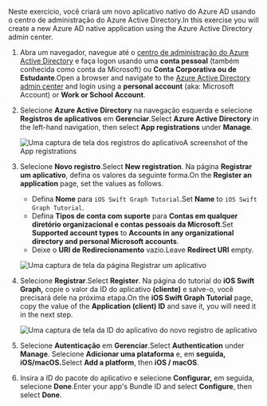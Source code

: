 <!-- markdownlint-disable MD002 MD041 -->

<span data-ttu-id="edce2-101">Neste exercício, você criará um novo aplicativo nativo do Azure AD usando o centro de administração do Azure Active Directory.</span><span class="sxs-lookup"><span data-stu-id="edce2-101">In this exercise you will create a new Azure AD native application using the Azure Active Directory admin center.</span></span>

1. <span data-ttu-id="edce2-102">Abra um navegador, navegue até o [centro de administração do Azure Active Directory](https://aad.portal.azure.com) e faça logon usando uma **conta pessoal** (também conhecida como conta da Microsoft) ou **Conta Corporativa ou de Estudante**.</span><span class="sxs-lookup"><span data-stu-id="edce2-102">Open a browser and navigate to the [Azure Active Directory admin center](https://aad.portal.azure.com) and login using a **personal account** (aka: Microsoft Account) or **Work or School Account**.</span></span>

1. <span data-ttu-id="edce2-103">Selecione **Azure Active Directory** na navegação esquerda e selecione **Registros de aplicativos** em **Gerenciar**.</span><span class="sxs-lookup"><span data-stu-id="edce2-103">Select **Azure Active Directory** in the left-hand navigation, then select **App registrations** under **Manage**.</span></span>

    ![<span data-ttu-id="edce2-104">Uma captura de tela dos registros do aplicativo</span><span class="sxs-lookup"><span data-stu-id="edce2-104">A screenshot of the App registrations</span></span> ](images/aad-portal-app-registrations.png)

1. <span data-ttu-id="edce2-105">Selecione **Novo registro**.</span><span class="sxs-lookup"><span data-stu-id="edce2-105">Select **New registration**.</span></span> <span data-ttu-id="edce2-106">Na página **Registrar um aplicativo**, defina os valores da seguinte forma.</span><span class="sxs-lookup"><span data-stu-id="edce2-106">On the **Register an application** page, set the values as follows.</span></span>

    - <span data-ttu-id="edce2-107">Defina **Nome** para `iOS Swift Graph Tutorial`.</span><span class="sxs-lookup"><span data-stu-id="edce2-107">Set **Name** to `iOS Swift Graph Tutorial`.</span></span>
    - <span data-ttu-id="edce2-108">Defina **Tipos de conta com suporte** para **Contas em qualquer diretório organizacional e contas pessoais da Microsoft**.</span><span class="sxs-lookup"><span data-stu-id="edce2-108">Set **Supported account types** to **Accounts in any organizational directory and personal Microsoft accounts**.</span></span>
    - <span data-ttu-id="edce2-109">Deixe o **URI de Redirecionamento** vazio.</span><span class="sxs-lookup"><span data-stu-id="edce2-109">Leave **Redirect URI** empty.</span></span>

    ![Uma captura de tela da página Registrar um aplicativo](images/aad-register-an-app.png)

1. <span data-ttu-id="edce2-111">Selecione **Registrar**.</span><span class="sxs-lookup"><span data-stu-id="edce2-111">Select **Register**.</span></span> <span data-ttu-id="edce2-112">Na página do tutorial do **iOS Swift Graph,** copie o valor da ID do aplicativo **(cliente)** e salve-o, você precisará dele na próxima etapa.</span><span class="sxs-lookup"><span data-stu-id="edce2-112">On the **iOS Swift Graph Tutorial** page, copy the value of the **Application (client) ID** and save it, you will need it in the next step.</span></span>

    ![Uma captura de tela da ID do aplicativo do novo registro de aplicativo](images/aad-application-id.png)

1. <span data-ttu-id="edce2-114">Selecione **Autenticação** em **Gerenciar**.</span><span class="sxs-lookup"><span data-stu-id="edce2-114">Select **Authentication** under **Manage**.</span></span> <span data-ttu-id="edce2-115">Selecione **Adicionar uma plataforma** e, em **seguida, iOS/macOS.**</span><span class="sxs-lookup"><span data-stu-id="edce2-115">Select **Add a platform**, then **iOS / macOS**.</span></span>

1. <span data-ttu-id="edce2-116">Insira a ID do pacote do aplicativo e selecione **Configurar,** em seguida, selecione **Done**.</span><span class="sxs-lookup"><span data-stu-id="edce2-116">Enter your app's Bundle ID and select **Configure**, then select **Done**.</span></span>
